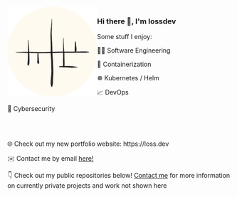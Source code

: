 </div> 
  <img width="40%" src="logo-circle.png" alt="logo" align="left">
  <h3 align="left">Hi there 👋, I'm lossdev</h3>
  <p>Some stuff I enjoy:</p>
  <p>👨‍💻 Software Engineering</p>
  <p>🐳 Containerization</p>
  <p>☸️ Kubernetes / Helm</p>
  <p>📈 DevOps</p>
  <p>🔐 Cybersecurity</p>
<div>
<div>
  <br>
  <br>
  <p>🌐 Check out my new portfolio website: https://loss.dev</p>
  <p>✉️ Contact me by email <a href="mailto:lossdev@loss.dev">here!</a></p>
  <p>👇 Check out my public repositories below! <a href="mailto:lossdev@loss.dev">Contact me</a> for more information on currently private projects and work not shown here</p>
</div>

<!--
**lossdev/lossdev** is a ✨ _special_ ✨ repository because its `README.md` (this file) appears on your GitHub profile.

Here are some ideas to get you started:

- 🔭 I’m currently working on ...
- 🌱 I’m currently learning ...
- 👯 I’m looking to collaborate on ...
- 🤔 I’m looking for help with ...
- 💬 Ask me about ...
- 📫 How to reach me: ...
- 😄 Pronouns: ...
- ⚡ Fun fact: ...
-->
